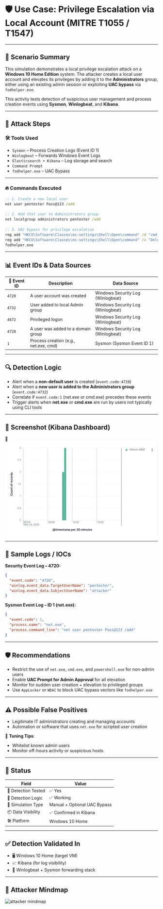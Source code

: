 
# 🛡️ Use Case: Privilege Escalation via Local Account (MITRE T1055 / T1547)

---

## 📘 Scenario Summary

This simulation demonstrates a local privilege escalation attack on a **Windows 10 Home Edition** system. The attacker creates a local user account and elevates its privileges by adding it to the **Administrators** group, either using an existing admin session or exploiting **UAC bypass** via `fodhelper.exe`.

This activity tests detection of suspicious user management and process creation events using **Sysmon**, **Winlogbeat**, and **Kibana**.

---

## 🧪 Attack Steps

### 🛠️ Tools Used

- `Sysmon` – Process Creation Logs (Event ID 1)
- `Winlogbeat` – Forwards Windows Event Logs
- `Elasticsearch + Kibana` – Log storage and search
- `Command Prompt`
- `fodhelper.exe` – UAC Bypass

---

### 🔥 Commands Executed

```cmd
:: 1. Create a new local user
net user pentester Pass@123 /add

:: 2. Add that user to Administrators group
net localgroup administrators pentester /add

:: 3. UAC bypass for privilege escalation
reg add "HKCU\Software\Classes\ms-settings\Shell\Open\command" /d "cmd.exe" /f
reg add "HKCU\Software\Classes\ms-settings\Shell\Open\command" /v "DelegateExecute" /f
fodhelper.exe
```

---

## 📊 Event IDs & Data Sources

| 🧾 Event ID | Description                              | Data Source                   |
|------------|------------------------------------------|-------------------------------|
| `4720`     | A user account was created               | Windows Security Log (Winlogbeat) |
| `4732`     | User added to local Admin group          | Windows Security Log (Winlogbeat) |
| `4672`     | Privileged logon                         | Windows Security Log (Winlogbeat) |
| `4728`     | A user was added to a domain group       |  Windows Security Log (Winlogbeat) |
| `1`        | Process creation (e.g., net.exe, cmd)    | Sysmon (Sysmon Event ID 1)    |

---

## 🔍 Detection Logic

- Alert when a **non-default user** is created (`event.code:4720`)
- Alert when a **new user is added to the Administrators group** (`event.code:4732`)
- Correlate if `event.code:1` (net.exe or cmd.exe) precedes these events
- Trigger alerts when **net.exe** or **cmd.exe** are run by users not typically using CLI tools

---

## 📸 Screenshot (Kibana Dashboard)

📌 ![alt text](<Dashboard.png>)

---

## 🧾 Sample Logs / IOCs

**Security Event Log – 4720:**
```json
{
  "event.code": "4720",
  "winlog.event_data.TargetUserName": "pentester",
  "winlog.event_data.SubjectUserName": "attacker"
}
```

**Sysmon Event Log – ID 1 (net.exe):**
```json
{
  "event.code": 1,
  "process.name": "net.exe",
  "process.command_line": "net user pentester Pass@123 /add"
}
```

---

## 🛡️ Recommendations

- Restrict the use of `net.exe`, `cmd.exe`, and `powershell.exe` for non-admin users
- Enable **UAC Prompt for Admin Approval** for all elevation
- Monitor for sudden user creation + elevation to privileged groups
- Use `AppLocker` or `WDAC` to block UAC bypass vectors like `fodhelper.exe`

---

## ⚠️ Possible False Positives

- Legitimate IT administrators creating and managing accounts
- Automation or software that uses `net.exe` for scripted user creation

🔧 **Tuning Tips**:
- Whitelist known admin users
- Monitor off-hours activity or suspicious hosts

---

## 📌 Status

| Field               | Value             |
|--------------------|-------------------|
| 🔬 Detection Tested | ✅ Yes            |
| 🧪 Detection Logic  | ✅ Working        |
| 🔄 Simulation Type  | Manual + Optional UAC Bypass |
| 📦 Data Visibility  | ✅ Confirmed in Kibana |
| 🛠️ Platform         | Windows 10 Home   |

---

## ✅ Detection Validated In

- 🖥️ Windows 10 Home (target VM)
- 📈 Kibana (for log visibility)
- 🔄 Winlogbeat + Sysmon forwarding stack

---
## 👻 Attacker Mindmap

![attacker mindmap](https://github.com/user-attachments/assets/dec31829-dfda-4473-b1d1-964b04192693)


